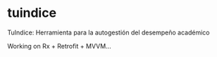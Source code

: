 # tuindice
TuIndice: Herramienta para la autogestión del desempeño académico

Working on Rx + Retrofit + MVVM...
